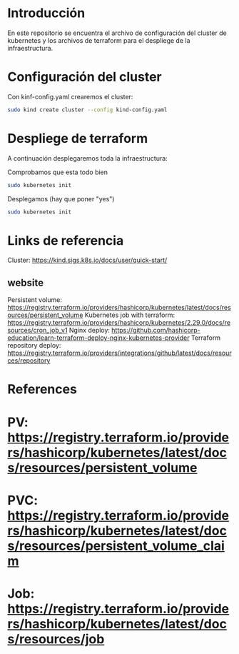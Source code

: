 # Introducción
En este repositorio se encuentra el archivo de configuración del cluster de kubernetes y los archivos de terraform para el despliege de la infraestructura.

# Configuración del cluster
Con kinf-config.yaml crearemos el cluster:
```bash
sudo kind create cluster --config kind-config.yaml
```

# Despliege de terraform
A continuación desplegaremos toda la infraestructura:

Comprobamos que esta todo bien
```bash
sudo kubernetes init
```

Desplegamos (hay que poner "yes")
```bash
sudo kubernetes init
```

# Links de referencia
Cluster: https://kind.sigs.k8s.io/docs/user/quick-start/

## website
Persistent volume: https://registry.terraform.io/providers/hashicorp/kubernetes/latest/docs/resources/persistent_volume
Kubernetes job with terraform: https://registry.terraform.io/providers/hashicorp/kubernetes/2.29.0/docs/resources/cron_job_v1
Nginx deploy: https://github.com/hashicorp-education/learn-terraform-deploy-nginx-kubernetes-provider
Terraform repository deploy: https://registry.terraform.io/providers/integrations/github/latest/docs/resources/repository

# References
# PV: https://registry.terraform.io/providers/hashicorp/kubernetes/latest/docs/resources/persistent_volume
# PVC: https://registry.terraform.io/providers/hashicorp/kubernetes/latest/docs/resources/persistent_volume_claim
# Job: https://registry.terraform.io/providers/hashicorp/kubernetes/latest/docs/resources/job